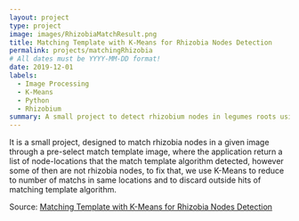 ```yaml
---
layout: project
type: project
image: images/RhizobiaMatchResult.png
title: Matching Template with K-Means for Rhizobia Nodes Detection
permalink: projects/matchingRhizobia
# All dates must be YYYY-MM-DD format!
date: 2019-12-01
labels:
  - Image Processing
  - K-Means
  - Python
  - Rhizobium 
summary: A small project to detect rhizobium nodes in legumes roots using OpenCV and K-Means.
---
```


It is a small project, designed to match rhizobia nodes in a given image through a pre-select match template image, where the application return a list of node-locations that the match template algorithm detected, however some of then are not rhizobia nodes, to fix that, we use K-Means to reduce to number of matchs in same locations and to discard outside hits of matching template algorithm.

Source: <a href="https://github.com/Diolante/Matching-Template-with-K-Means-for-Rhizobia-Nodes-Detection"><i class="large github icon"></i>Matching Template with K-Means for Rhizobia Nodes Detection</a>



